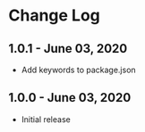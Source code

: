 # Change Log

## 1.0.1 - June 03, 2020

- Add keywords to package.json

## 1.0.0 - June 03, 2020

- Initial release